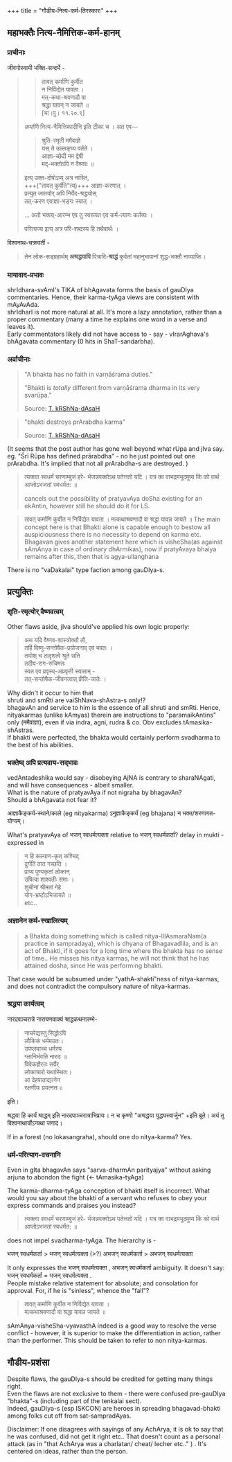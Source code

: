 +++
title = "गौडीय-नित्य-कर्म-तिरस्कारः"
+++

## महाभक्तैः नित्य-नैमित्तिक-कर्म-हानम्
### प्राचीनाः
जीवगोस्वामी भक्ति-सन्दर्भे -

>> तावत् कर्माणि कुर्वीत  
> न निर्विद्येत यावता ।  
> मत्-कथा-श्रवणादौ वा  
> श्रद्धा यावन् न जायते ॥  
> [भा।पु। ११.२०.९]
>
> *कर्माणि* नित्य-नैमित्तिकादीनि इति टीका च । अत एव—
>
>
>> श्रुति-स्मृती ममैवाज्ञे  
> यस् ते उल्लङ्घ्य वर्तते ।  
> आज्ञा-च्छेदी मम द्वेषी  
> मद्-भक्तोऽपि न वैष्णवः ॥
>
> इत्य् उक्त-दोषोऽप्य् अत्र नास्ति,  
+++("तावत् कुर्वीते"त्य्)+++ आज्ञा-करणात् ।  
प्रत्युत जातयोर् अपि निर्वेद-श्रद्धयोस्  
तत्-करण एवाज्ञा-भङ्गः स्यात् ।  
>
> …
> अतो भक्त्य्-आरम्भ एव तु स्वरूपत एव कर्म-त्यागः कर्तव्यः । 
>
> परित्यज्य इत्य् अत्र परि-शब्दस्य हि तथैवार्थः ।  

विश्वनाथ-चक्रवर्ती -  

> तेन लोक-सड्ग्रहार्थम् **अश्रद्धयापि** पित्रादि-**श्राद्धं** कुर्वतां महानुभावानां शुद्ध-भक्तौ नाव्याप्तिः।

### मायावाद-प्रभावः
shrIdhara-svAmI's TIKA of bhAgavata forms the basis of gauDIya commentaries. Hence, their karma-tyAga views are consistent with mAyAvAda.  
shrIdharI is not more natural at all. It's more a lazy annotation, rather than a proper commentary (many a time he explains one word in a verse and leaves it).  
Early commentators likely did not have access to - say - vIrarAghava's bhAgavata commentary (0 hits in ShaT-sandarbha).

### अर्वाचीनाः

> "A bhakta has no faith in varṇāśrama duties."
>
> "Bhakti is _totally_ different from varṇāśrama dharma in its very svarūpa."
>
> Source: [T. kRShNa-dAsaH](https://bhaktitattva.com/2024/05/12/how-bhakti-destroys-prarabdha-karma/)


> "bhakti destroys prArabdha karma"
>
> Source: [T. kRShNa-dAsaH](https://bhaktitattva.com/2024/05/12/how-bhakti-destroys-prarabdha-karma/)

(It seems that the post author has gone well beyond what rUpa and jIva say.  
eg. "Śrī Rūpa has defined prārabdha" - no he just pointed out one prArabdha. It's implied that not all prArabdha-s are destroyed.
)

> त्यक्त्वा स्वधर्मं चरणाम्बुजं हरे-
र्भजन्नपक्‍वोऽथ पतेत्ततो यदि ।
यत्र क्‍व वाभद्रमभूदमुष्य किं
को वार्थ आप्तोऽभजतां स्वधर्मत: ॥ 
>
> cancels out the possibility of pratyavAya doSha existing for an ekAntin, however still he should do it for LS.

> तावत् कर्माणि कुर्वीत न निर्विद्येत यावता ।
मत्कथाश्रवणादौ वा श्रद्धा यावन्न जायते ॥
> The main concept here is that Bhakti alone is capable enough to bestow all auspiciousness there is no necessity to depend on karma etc.  
>  Bhagavan gives another statement here which is visheSha(as against sAmAnya in case of ordinary dhArmikas), now if pratyAvaya bhaiya remains after this, then that is agya-ullanghana


There is no "vaDakalai" type faction among gauDIya-s.


## प्रत्युक्तिः
### शृति-स्मृत्योर् वैष्णवत्वम्
Other flaws aside, jIva should've applied his own logic properly:

> अथ यदि वैष्णव-शास्त्रोक्तौ तौ,  
तर्हि विष्णु-सन्तोषैक-प्रयोजनाव् एव भवतः ।  
तयोश् च तादृशत्वे श्रुते सति  
तदीय-राग-रुचिमतः  
स्वत एव प्रवृत्त्य्-अप्रवृत्ती स्याताम् -   
तत्-सन्तोषैक-जीवनत्वात् प्रीति-जातेः ।

Why didn't it occur to him that  
shruti and smRti are vaiShNava-shAstra-s only!?  
bhagavAn and service to him is the essence of all shruti and smRti. 
Hence, nityakarmas (unlike kAmyas) therein are instructions to "paramaikAntins" only (ममैवाज्ञा), even if via indra, agni, rudra & co. Obv excludes tAmasika-shAstras.  
If bhakti were perfected, the bhakta would certainly perform svadharma to the best of his abilities.

### भक्तेष्व् अपि प्रत्यवाय-सद्भावः
vedAntadeshika would say - disobeying AjNA is contrary to sharaNAgati, and will have consequences - albeit smaller.  
What is the nature of pratyavAya if not nigraha by bhagavAn?  
Should a bhAgavata not fear it?  

आज्ञाकैङ्कर्य-स्थाने/काले (eg nityakarma) ऽनुज्ञाकैङ्कर्यं (eg bhajana) न भक्त/शरणागत-योग्यम्।

What's pratyavAya of भजन् स्वधर्मत्यक्ता relative  to भजन् स्वधर्मकर्ता? delay in mukti - expressed in 

> न हि कल्याण-कृत् कश्चिद्  
> दुर्गतिं तात गच्छति ।  
> प्राप्य पुण्यकृतां लोकान्  
> उषित्वा शाश्वतीः समाः ।  
> शुचीनां श्रीमतां गेहे  
> योग-भ्रष्टोऽभिजायते ॥  
> etc..


### अज्ञानेन कर्म-स्खालित्यम्
> a Bhakta doing something which is called nitya-lIlAsmaraNam(a practice in sampradaya), which is dhyana of Bhagavadlila, and is an act of Bhakti, if it goes for a long time where the bhakta has no sense of time.. He misses his nitya karmas, he will not think that he has attained dosha, since He was performing bhakti. 

That case would be subsumed under "yathA-shakti"ness of nitya-karmas,  
and does not contradict the compulsory nature of nitya-karmas.

### श्रद्धया कार्यत्वम्
नारदपञ्चरात्रे नारायणवाक्यं श्राद्धकथनारम्भे-

> नाचरेद्यस्तु सिद्धोऽपि  
> लौकिकं धर्ममग्रतः।  
> उपप्लवाच्च धर्मस्य  
> ग्लानिर्भवति नारदः ॥  
> विवेकज्ञैरतः सर्वैर्  
> लोकाचारो यथास्थितः।  
> आ देहपाताद्यत्नेन  
> रक्षणीयः प्रयत्नतः॥ 

इति।

श्रद्धया हि कार्यं श्राद्धम् इति नारदपाञ्चरात्राभिप्रायः। न च कृष्णो "अश्रद्धया युद्ध्यस्वार्जुन" +इति ब्रूते। अयं तु विश्वनाथार्योऽन्यथा जगाद।

If in a forest (no lokasangraha), should one do nitya-karma? Yes.


### धर्म-परित्याग-वचनानि
Even in gIta bhagavAn says "sarva-dharmAn parityajya" without asking arjuna to abondon the fight (<- tAmasika-tyAga) 

The karma-dharma-tyAga conception of bhakti itself is incorrect. What would you say about the bhakti of a servant who refuses to obey your express commands and praises you instead?

> त्यक्त्वा स्वधर्मं चरणाम्बुजं हरे-
र्भजन्नपक्‍वोऽथ पतेत्ततो यदि ।
यत्र क्‍व वाभद्रमभूदमुष्य किं
को वार्थ आप्तोऽभजतां स्वधर्मत: ॥ 

does not impel svadharma-tyAga. The hierarchy is - 

भजन् स्वधर्मकर्ता > भजन् स्वधर्मत्यक्ता (>?) अभजन् स्वधर्मकर्ता  > अभजन् स्वधर्मत्यक्ता

It only expresses the भजन् स्वधर्मत्यक्ता , अभजन् स्वधर्मकर्ता ambiguity. It doesn't say: भजन् स्वधर्मकर्ता = भजन् स्वधर्मत्यक्ता .  
People mistake relative statement for absolute; and consolation for approval. For, if he is "sinless", whence the "fall"?

> तावत् कर्माणि कुर्वीत न निर्विद्येत यावता ।  
मत्कथाश्रवणादौ वा श्रद्धा यावन्न जायते ॥

sAmAnya-visheSha-vyavasthA indeed is a good way to resolve the verse conflict - however, it is superior to make the differentiation in action, rather than the performer. This should be taken to refer to non nitya-karmas. 


## गौडीय-प्रशंसा
Despite flaws, the gauDIya-s should be credited for getting many things right.  
Even the flaws are not exclusive to them - there were confused pre-gauDIya "bhakta"-s  (including part of the tenkalai sect).  
Indeed, gauDIya-s (esp ISKCON) are heroes in spreading bhagavad-bhakti among folks cut off from sat-sampradAyas.

Disclaimer: If one disagrees with sayings of any AchArya, it is ok to say that he was confused, did not get it right etc.. That doesn't count as a personal attack (as in "that AchArya was a charlatan/ cheat/ lecher etc.." ) . It's centered on ideas, rather than the person.

